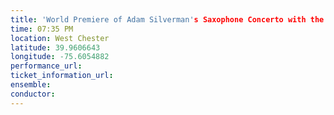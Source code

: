 ```yaml
---
title: 'World Premiere of Adam Silverman's Saxophone Concerto with the West Chester University Wind Ensemble'
time: 07:35 PM
location: West Chester
latitude: 39.9606643
longitude: -75.6054882
performance_url: 
ticket_information_url: 
ensemble: 
conductor: 
---
```

